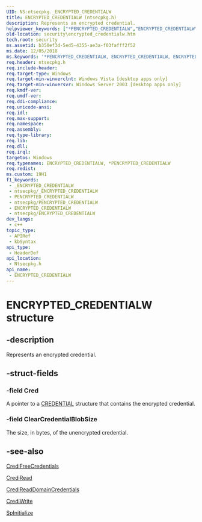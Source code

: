 ```yaml
---
UID: NS:ntsecpkg._ENCRYPTED_CREDENTIALW
title: ENCRYPTED_CREDENTIALW (ntsecpkg.h)
description: Represents an encrypted credential.
helpviewer_keywords: ["*PENCRYPTED_CREDENTIALW","ENCRYPTED_CREDENTIALW","ENCRYPTED_CREDENTIALW structure [Security]","PENCRYPTED_CREDENTIALW","PENCRYPTED_CREDENTIALW structure pointer [Security]","ntsecpkg/ENCRYPTED_CREDENTIALW","ntsecpkg/PENCRYPTED_CREDENTIALW","security.encrypted_credentialw"]
old-location: security\encrypted_credentialw.htm
tech.root: security
ms.assetid: b350ef3d-5ed5-4355-ae3a-f03fafff2f52
ms.date: 12/05/2018
ms.keywords: '*PENCRYPTED_CREDENTIALW, ENCRYPTED_CREDENTIALW, ENCRYPTED_CREDENTIALW structure [Security], PENCRYPTED_CREDENTIALW, PENCRYPTED_CREDENTIALW structure pointer [Security], ntsecpkg/ENCRYPTED_CREDENTIALW, ntsecpkg/PENCRYPTED_CREDENTIALW, security.encrypted_credentialw'
req.header: ntsecpkg.h
req.include-header: 
req.target-type: Windows
req.target-min-winverclnt: Windows Vista [desktop apps only]
req.target-min-winversvr: Windows Server 2003 [desktop apps only]
req.kmdf-ver: 
req.umdf-ver: 
req.ddi-compliance: 
req.unicode-ansi: 
req.idl: 
req.max-support: 
req.namespace: 
req.assembly: 
req.type-library: 
req.lib: 
req.dll: 
req.irql: 
targetos: Windows
req.typenames: ENCRYPTED_CREDENTIALW, *PENCRYPTED_CREDENTIALW
req.redist: 
ms.custom: 19H1
f1_keywords:
 - _ENCRYPTED_CREDENTIALW
 - ntsecpkg/_ENCRYPTED_CREDENTIALW
 - PENCRYPTED_CREDENTIALW
 - ntsecpkg/PENCRYPTED_CREDENTIALW
 - ENCRYPTED_CREDENTIALW
 - ntsecpkg/ENCRYPTED_CREDENTIALW
dev_langs:
 - c++
topic_type:
 - APIRef
 - kbSyntax
api_type:
 - HeaderDef
api_location:
 - Ntsecpkg.h
api_name:
 - ENCRYPTED_CREDENTIALW
---
```


# ENCRYPTED_CREDENTIALW structure


## -description

Represents an encrypted credential.

## -struct-fields

### -field Cred

A pointer to a <a href="https://docs.microsoft.com/windows/desktop/api/wincred/ns-wincred-credentiala">CREDENTIAL</a> structure that contains the encrypted credential.

### -field ClearCredentialBlobSize

The size, in bytes, of the unencrypted credential.

## -see-also

<a href="https://docs.microsoft.com/windows/desktop/api/ntsecpkg/nc-ntsecpkg-credfreecredentialsfn">CrediFreeCredentials</a>



<a href="https://docs.microsoft.com/windows/desktop/api/ntsecpkg/nc-ntsecpkg-credreadfn">CrediRead</a>



<a href="https://docs.microsoft.com/windows/desktop/api/ntsecpkg/nc-ntsecpkg-credreaddomaincredentialsfn">CrediReadDomainCredentials</a>



<a href="https://docs.microsoft.com/windows/desktop/api/ntsecpkg/nc-ntsecpkg-credwritefn">CrediWrite</a>



<a href="https://docs.microsoft.com/windows/desktop/api/ntsecpkg/nc-ntsecpkg-spinitializefn">SpInitialize</a>

